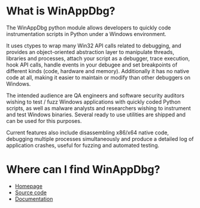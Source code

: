 What is WinAppDbg?
==================

The WinAppDbg python module allows developers to quickly code instrumentation
scripts in Python under a Windows environment.

It uses ctypes to wrap many Win32 API calls related to debugging, and provides
an object-oriented abstraction layer to manipulate threads, libraries and
processes, attach your script as a debugger, trace execution, hook API calls,
handle events in your debugee and set breakpoints of different kinds (code,
hardware and memory). Additionally it has no native code at all, making it
easier to maintain or modify than other debuggers on Windows.

The intended audience are QA engineers and software security auditors wishing to
test / fuzz Windows applications with quickly coded Python scripts, as well as malware
analysts and researchers wishing to instrument and test Windows binaries. Several
ready to use utilities are shipped and can be used for this purposes.

Current features also include disassembling x86/x64 native code, debugging
multiple processes simultaneously and produce a detailed log of application
crashes, useful for fuzzing and automated testing.

Where can I find WinAppDbg?
===========================

 * [Homepage](https://github.com/MarioVilas/winappdbg/)
 * [Source code](https://github.com/MarioVilas/winappdbg/releases/tag/winappdbg_v2.0)
 * [Documentation](http://winappdbg.readthedocs.io/en/latest/)

